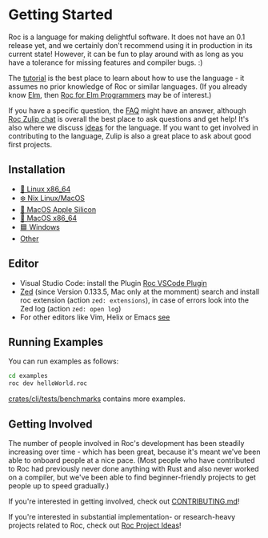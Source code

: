 # Getting Started

Roc is a language for making delightful software. It does not have an 0.1 release yet, and we
certainly don't recommend using it in production in its current state! However, it can be fun to
play around with as long as you have a tolerance for missing features and compiler bugs. :)

The [tutorial](https://roc-lang.org/tutorial) is the best place to learn about how to use the language - it assumes no prior knowledge of Roc or similar languages. (If you already know [Elm](https://elm-lang.org/), then [Roc for Elm Programmers](https://github.com/roc-lang/roc/blob/main/roc-for-elm-programmers.md) may be of interest.)

If you have a specific question, the [FAQ](../www/content/faq.md) might have an answer, although [Roc Zulip chat](https://roc.zulipchat.com) is overall the best place to ask questions and get help! It's also where we discuss [ideas](https://roc.zulipchat.com/#narrow/stream/304641-ideas) for the language. If you want to get involved in contributing to the language, Zulip is also a great place to ask about good first projects.

## Installation

- [🐧 Linux x86_64](linux_x86_64.md)
- [❄️ Nix Linux/MacOS](nix.md)
- [🍏 MacOS Apple Silicon](macos_apple_silicon.md)
- [🍏 MacOS x86_64](macos_x86_64.md)
- [🟦 Windows](windows.md)
- [Other](other.md)

## Editor

- Visual Studio Code: install the Plugin [Roc VSCode Plugin](https://marketplace.visualstudio.com/items?itemName=IvanDemchenko.roc-lang-unofficial)
- [Zed](https://zed.dev/download) (since Version 0.133.5, Mac only at the momment) search and install roc extension (action `zed: extensions`), in case of errors look into the Zed log (action `zed: open log`)
- For other editors like Vim, Helix or Emacs [see](https://github.com/faldor20/tree-sitter-roc)

## Running Examples

You can run examples as follows:

```sh
cd examples
roc dev helloWorld.roc
```

[crates/cli/tests/benchmarks](https://github.com/roc-lang/roc/tree/main/crates/cli/tests/benchmarks) contains more examples.


## Getting Involved

The number of people involved in Roc's development has been steadily increasing
over time - which has been great, because it's meant we've been able to onboard
people at a nice pace. (Most people who have contributed to Roc had previously
never done anything with Rust and also never worked on a compiler, but we've
been able to find beginner-friendly projects to get people up to speed gradually.)

If you're interested in getting involved, check out
[CONTRIBUTING.md](https://github.com/roc-lang/roc/blob/main/CONTRIBUTING.md)!

If you're interested in substantial implementation- or research-heavy projects
related to Roc, check out [Roc Project Ideas][project-ideas]!

[project-ideas]: https://docs.google.com/document/d/1mMaxIi7vxyUyNAUCs98d68jYj6C9Fpq4JIZRU735Kwg/edit?usp=sharing
